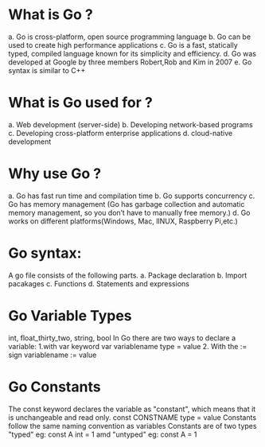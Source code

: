 # What is Go ?

a. Go is cross-platform, open source programming language
b. Go can be used to create high performance applications
c. Go is a fast, statically typed, compiled language known for its simplicity and efficiency.
d. Go was developed at Google by three members Robert,Rob and Kim in 2007
e. Go syntax is similar to C++

# What is Go used for ?

a. Web development (server-side)
b. Developing network-based programs
c. Developing cross-platform enterprise applications
d. cloud-native development

# Why use Go ?

a. Go has fast run time and compilation time
b. Go supports concurrency
c. Go has memory management (Go has garbage collection and automatic memory management, so you don’t have to manually free memory.)
d. Go works on different platforms(Windows, Mac, lINUX, Raspberry Pi,etc.)

# Go syntax:

A go file consists of the following parts.
a. Package declaration
b. Import pacakages
c. Functions
d. Statements and expressions

# Go Variable Types

int, float_thirty_two, string, bool
In Go there are two ways to declare a variable:
1.with var keyword var variablename type = value 2. With the := sign variablename := value

# Go Constants

The const keyword declares the variable as "constant", which means that it is unchangeable and read only.
const CONSTNAME type = value
Constants follow the same naming convention as variables
Constants are of two types "typed" eg: const A int = 1 amd "untyped" eg: const A = 1

